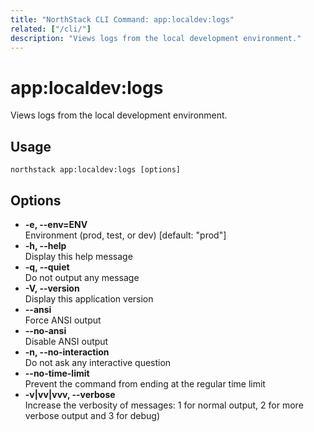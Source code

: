 ```yaml
---
title: "NorthStack CLI Command: app:localdev:logs"
related: ["/cli/"]
description: "Views logs from the local development environment."
---
```


# app:localdev:logs

Views logs from the local development environment.

## Usage
`northstack app:localdev:logs [options]`

## Options
* **-e, --env=ENV**  
  Environment (prod, test, or dev) [default: "prod"]
* **-h, --help**  
  Display this help message
* **-q, --quiet**  
  Do not output any message
* **-V, --version**  
  Display this application version
* **--ansi**  
  Force ANSI output
* **--no-ansi**  
  Disable ANSI output
* **-n, --no-interaction**  
  Do not ask any interactive question
* **--no-time-limit**  
  Prevent the command from ending at the regular time limit
* **-v|vv|vvv, --verbose**  
  Increase the verbosity of messages: 1 for normal output, 2 for more verbose output and 3 for debug)